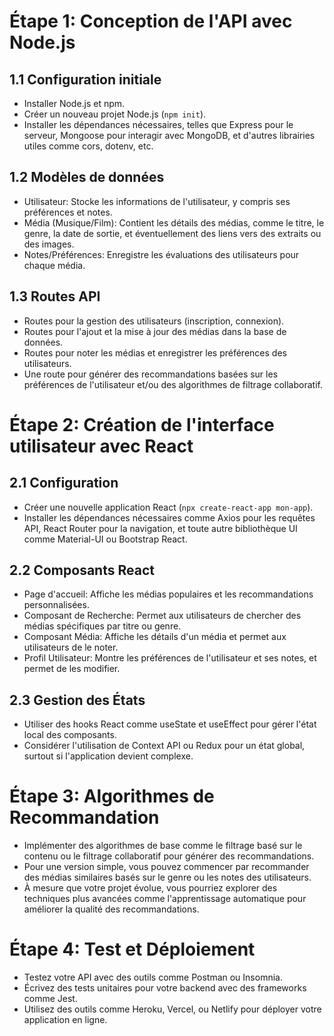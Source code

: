 # Étape 1: Conception de l'API avec Node.js

## 1.1 Configuration initiale

- Installer Node.js et npm.
- Créer un nouveau projet Node.js (`npm init`).
- Installer les dépendances nécessaires, telles que Express pour le serveur, Mongoose pour interagir avec MongoDB, et d'autres librairies utiles comme cors, dotenv, etc.

## 1.2 Modèles de données

- Utilisateur: Stocke les informations de l'utilisateur, y compris ses préférences et notes.
- Média (Musique/Film): Contient les détails des médias, comme le titre, le genre, la date de sortie, et éventuellement des liens vers des extraits ou des images.
- Notes/Préférences: Enregistre les évaluations des utilisateurs pour chaque média.

## 1.3 Routes API

- Routes pour la gestion des utilisateurs (inscription, connexion).
- Routes pour l'ajout et la mise à jour des médias dans la base de données.
- Routes pour noter les médias et enregistrer les préférences des utilisateurs.
- Une route pour générer des recommandations basées sur les préférences de l'utilisateur et/ou des algorithmes de filtrage collaboratif.

# Étape 2: Création de l'interface utilisateur avec React

## 2.1 Configuration

- Créer une nouvelle application React (`npx create-react-app mon-app`).
- Installer les dépendances nécessaires comme Axios pour les requêtes API, React Router pour la navigation, et toute autre bibliothèque UI comme Material-UI ou Bootstrap React.

## 2.2 Composants React

- Page d'accueil: Affiche les médias populaires et les recommandations personnalisées.
- Composant de Recherche: Permet aux utilisateurs de chercher des médias spécifiques par titre ou genre.
- Composant Média: Affiche les détails d'un média et permet aux utilisateurs de le noter.
- Profil Utilisateur: Montre les préférences de l'utilisateur et ses notes, et permet de les modifier.

## 2.3 Gestion des États

- Utiliser des hooks React comme useState et useEffect pour gérer l'état local des composants.
- Considérer l'utilisation de Context API ou Redux pour un état global, surtout si l'application devient complexe.

# Étape 3: Algorithmes de Recommandation

- Implémenter des algorithmes de base comme le filtrage basé sur le contenu ou le filtrage collaboratif pour générer des recommandations.
- Pour une version simple, vous pouvez commencer par recommander des médias similaires basés sur le genre ou les notes des utilisateurs.
- À mesure que votre projet évolue, vous pourriez explorer des techniques plus avancées comme l'apprentissage automatique pour améliorer la qualité des recommandations.

# Étape 4: Test et Déploiement

- Testez votre API avec des outils comme Postman ou Insomnia.
- Écrivez des tests unitaires pour votre backend avec des frameworks comme Jest.
- Utilisez des outils comme Heroku, Vercel, ou Netlify pour déployer votre application en ligne.